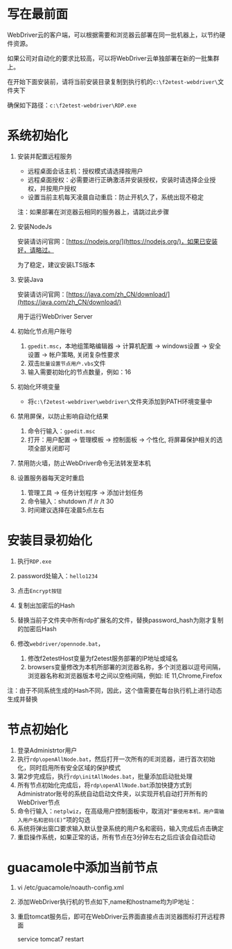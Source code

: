 写在最前面
====================

WebDriver云的客户端，可以根据需要和浏览器云部署在同一批机器上，以节约硬件资源。

如果公司对自动化的要求比较高，可以将WebDriver云单独部署在新的一批集群上。

在开始下面安装前，请将当前安装目录复制到执行机的`c:\f2etest-webdriver\`文件夹下

确保如下路径：`c:\f2etest-webdriver\RDP.exe`

系统初始化
====================

1. 安装并配置远程服务

    * 远程桌面会话主机：授权模式请选择按用户
    * 远程桌面授权：必需要进行正确激活并安装授权，安装时请选择企业授权，并按用户授权
    * 设置当前主机每天凌晨自动重启：防止开机久了，系统出现不稳定

    注：如果部署在浏览器云相同的服务器上，请跳过此步骤

2. 安装NodeJs

    安装请访问官网：[https://nodejs.org/](https://nodejs.org/)，如果已安装好，请略过。

    为了稳定，建议安装LTS版本

3. 安装Java

    安装请访问官网：[https://java.com/zh_CN/download/](https://java.com/zh_CN/download/)

    用于运行WebDriver Server

4. 初始化节点用户账号

    1. `gpedit.msc`，本地组策略编辑器 -> 计算机配置 -> windows设置 -> 安全设置 -> 帐户策略, 关闭复杂性要求
    2. 双击`批量设置节点用户.vbs`文件
    3. 输入需要初始化的节点数量，例如：16

5. 初始化环境变量

    * 将`c:\f2etest-webdriver\webdriver\`文件夹添加到PATH环境变量中

6. 禁用屏保，以防止影响自动化结果

    1. 命令行输入：`gpedit.msc`
    2. 打开：用户配置 -> 管理模板 -> 控制面板 -> 个性化, 将屏幕保护相关的选项全部关闭即可

7. 禁用防火墙，防止WebDriver命令无法转发至本机

8. 设置服务器每天定时重启

    1. 管理工具 -> 任务计划程序 -> 添加计划任务
    2. 命令输入：shutdown /f /r /t 30
    3. 时间建议选择在凌晨5点左右


安装目录初始化
====================

1. 执行`RDP.exe`
2. password处输入：`hello1234`
3. 点击`Encrypt按钮`
4. 复制出加密后的Hash
5. 替换当前子文件夹中所有rdp扩展名的文件，替换password_hash为刚才复制的加密后Hash
6. 修改`webdriver/opennode.bat`，

    1. 修改f2etestHost变量为f2etest服务部署的IP地址或域名
    2. browsers变量修改为本机所部署的浏览器名称，多个浏览器以逗号间隔，浏览器名称和浏览器版本号之间以空格间隔，例如: IE 11,Chrome,Firefox

注：由于不同系统生成的Hash不同，因此，这个值需要在每台执行机上进行动态生成并替换

节点初始化
====================

1. 登录Administrtor用户
2. 执行`rdp\openAllNode.bat`，然后打开一次所有的IE浏览器，进行首次初始化，同时启用所有安全区域的保护模式
3. 第2步完成后，执行`rdp\initAllNodes.bat`，批量添加启动批处理
4. 所有节点初始化完成后，将`rdp\openAllNode.bat`添加快捷方式到Administrator账号的系统自动启动文件夹，以实现开机自动打开所有的WebDriver节点
5. 命令行输入：`netplwiz`，在高级用户控制面板中，取消对`“要使用本机，用户需输入用户名和密码(E)”`项的勾选
6. 系统将弹出窗口要求输入默认登录系统的用户名和密码，输入完成后点击确定
7. 重启操作系统，如果正常的话，所有节点在3分钟左右之后应该会自动启动

guacamole中添加当前节点
====================

1. vi /etc/guacamole/noauth-config.xml
2. 添加WebDriver执行机的节点如下,name和hostname均为IP地址：

    <config name="x.x.x.x" protocol="rdp">
        <param name="hostname" value="x.x.x.x" />
        <param name="port" value="3389" />
        <param name="enable-drive" value="true" />
    </config>

3. 重启tomcat服务后，即可在WebDriver云界面直接点击浏览器图标打开远程界面

    service tomcat7 restart